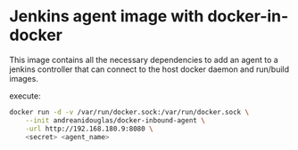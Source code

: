 # Jenkins agent image with docker-in-docker

This image contains all the necessary dependencies to add an agent to a jenkins
controller that can connect to the host docker daemon and run/build images.

execute:

```bash
docker run -d -v /var/run/docker.sock:/var/run/docker.sock \
    --init andreanidouglas/docker-inbound-agent \
    -url http://192.168.180.9:8080 \
    <secret> <agent_name>
```



